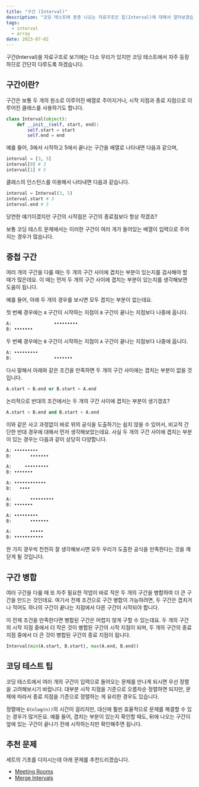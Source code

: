 ```yaml
---
title: "구간 (Interval)"
description: "코딩 테스트에 종종 나오는 자료구조인 힙(Interval)에 대해서 알아보겠습니다."
tags:
  - interval
  - array
date: 2023-07-02
---
```


구간(Interval)을 자료구조로 보기에는 다소 무리가 있지만 코딩 테스트에서 자주 등장하므로 간단히 다루도록 하겠습니다.

## 구간이란?

구간은 보통 두 개의 원소로 이루어진 배열로 주어지거나, 시작 지점과 종료 지점으로 이루어진 클래스를 사용하기도 합니다.

```py
class Interval(object):
    def __init__(self, start, end):
        self.start = start
        self.end = end
```

예를 들어, 3에서 시작하고 5에서 끝나는 구간을 배열로 나타내면 다음과 같으며,

```py
interval = [3, 5]
interval[0] # 3
interval[1] # 5
```

클래스의 인스턴스를 이용해서 나타내면 다음과 같습니다.

```py
interval = Interval(3, 5)
interval.start # 3
interval.end # 5
```

당연한 얘기이겠지만 구간의 시작점은 구간의 종료점보다 항상 작겠죠?

보통 코딩 테스트 문제에서는 이러한 구간이 여러 개가 들어있는 배열이 입력으로 주어지는 경우가 많습니다.

## 중첩 구간

여러 개의 구간을 다룰 때는 두 개의 구간 사이에 겹치는 부분이 있는지를 검사해야 할 때가 많은데요.
이 때는 먼저 두 개의 구간 사이에 겹치는 부분이 있는지를 생각해보면 도움이 됩니다.

예를 들어, 아래 두 개의 경우를 보시면 모두 겹치는 부분이 없는데요.

첫 번째 경우에는 `A` 구간이 시작하는 지점이 `B` 구간이 끝나는 지점보다 나중에 옵니다.

```py
A:                •••••••••
B: •••••••
```

두 번째 경우에는 `B` 구간이 시작하는 지점이 `A` 구간이 끝나는 지점보다 나중에 옵니다.

```py
A: •••••••••
B:                •••••••
```

다시 말해서 아래와 같은 조건을 만족하면 두 개의 구간 사이에는 겹치는 부분이 없을 것입니다.

```py
A.start > B.end or B.start > A.end
```

논리적으로 반대의 조건에서는 두 개의 구간 사이에 겹치는 부분이 생기겠죠?

```py
A.start < B.end and B.start < A.end
```

이와 같은 사고 과정없이 바로 위의 공식을 도출하기는 쉽지 않을 수 있어서, 비교적 간단한 반대 경우에 대해서 먼저 생각해보았는데요.
사실 두 개의 구간 사이에 겹치는 부분이 있는 경우는 다음과 같이 상당히 다양합니다.

```py
A: •••••••••
B:       •••••••
```

```py
A:     •••••••••
B: •••••••
```

```py
A: ••••••••••••
B:   ••••
```

```py
A:       •••••••••
B: •••••••
```

```py
A: •••••••••
B:       •••••••
```

```py
A:       •••••
B: •••••••••••
```

한 가지 경우씩 천천히 잘 생각해보시면 모두 우리가 도출한 공식을 만족한다는 것을 깨닫게 될 것입니다.

## 구간 병합

여러 구간을 다룰 때 또 자주 필요한 작업이 바로 작은 두 개의 구간을 병합하여 더 큰 구간을 만드는 것인데요.
여기서 전제 조건으로 구간 병합이 가능하려면, 두 구간은 겹치거나 적어도 하나의 구간이 끝나는 지점에서 다른 구간이 시작되야 합니다.

이 전제 조건을 만족한다면 병합된 구간은 어렵지 않게 구할 수 있는데요.
두 개의 구간의 시작 지점 중에서 더 작은 것이 병합된 구간의 시작 지점이 되며, 두 개의 구간의 종료 지점 중에서 더 큰 것이 병합된 구간의 종료 지점이 됩니다.

```py
Interval(min(A.start, B.start), max(A.end, B.end))
```

## 코딩 테스트 팁

코딩 테스트에서 여러 개의 구간이 입력으로 들어오는 문제를 만나게 되시면 우선 정렬을 고려해보시기 바랍니다.
대부분 시작 지점을 기준으로 오름차순 정렬하면 되지만, 문제에 따라서 종료 지점을 기준으로 정렬하는 게 유리한 경우도 있습니다.

정렬에는 `O(nlog(n))`의 시간이 걸리지만, 대신에 훨씬 효율적으로 문제를 해결할 수 있는 경우가 많거든요.
예를 들어, 겹치는 부분이 있는지 확인할 때도, 뒤에 나오는 구간이 앞에 있는 구간이 끝나기 전에 시작하는지만 확인해주면 됩니다.

## 추천 문제

세트의 기초를 다지시는데 아래 문제를 추천드리겠습니다.

- [Meeting Rooms](/problems/meeting-rooms/)
- [Merge Intervals](/problems/merge-intervals/)
